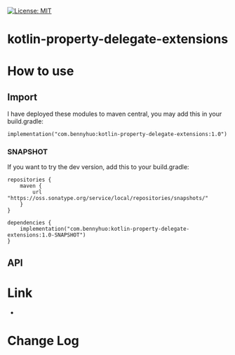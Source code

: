[![License: MIT](https://img.shields.io/badge/License-MIT-yellow.svg)](LICENSE)


# kotlin-property-delegate-extensions



# How to use

## Import

I have deployed these modules to maven central, you may add this in your build.gradle: 
 
```
implementation("com.bennyhuo:kotlin-property-delegate-extensions:1.0")
```

### SNAPSHOT

If you want to try the dev version, add this to your build.gradle:

```
repositories {
    maven {
        url "https://oss.sonatype.org/service/local/repositories/snapshots/" 
    }
}

dependencies {
    implementation("com.bennyhuo:kotlin-property-delegate-extensions:1.0-SNAPSHOT")
}
```

## API



# Link

- 


# Change Log

